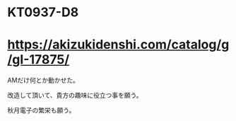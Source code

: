 # KT0937-D8
# https://akizukidenshi.com/catalog/g/gI-17875/

AMだけ何とか動かせた。

改造して頂いて、貴方の趣味に役立つ事を願う。

秋月電子の繁栄も願う。
